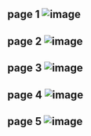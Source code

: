 page 1
![image](https://github.com/SU-sumico/edsj/assets/130117169/da5d7b46-58bc-4129-b17a-fe16e83d031a)
---
page 2
![image](https://github.com/SU-sumico/edsj/assets/130117169/ab5ab6fa-8e6d-488d-8e82-45920d929b17)
---
page 3
![image](https://github.com/SU-sumico/edsj/assets/130117169/5b0998c0-c402-4d6f-95d0-ac18096f9ab8)
---
page 4
![image](https://github.com/SU-sumico/edsj/assets/130117169/acf01c82-8a57-44d0-9566-6a88643a698e)
---
page 5
![image](https://github.com/SU-sumico/edsj/assets/130117169/99234c58-4b93-4b93-831a-43624c03fbe1)
---



